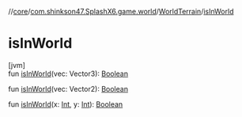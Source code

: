 //[core](../../../index.md)/[com.shinkson47.SplashX6.game.world](../index.md)/[WorldTerrain](index.md)/[isInWorld](is-in-world.md)

# isInWorld

[jvm]\
fun [isInWorld](is-in-world.md)(vec: Vector3): [Boolean](https://kotlinlang.org/api/latest/jvm/stdlib/kotlin/-boolean/index.html)

fun [isInWorld](is-in-world.md)(vec: Vector2): [Boolean](https://kotlinlang.org/api/latest/jvm/stdlib/kotlin/-boolean/index.html)

fun [isInWorld](is-in-world.md)(x: [Int](https://kotlinlang.org/api/latest/jvm/stdlib/kotlin/-int/index.html), y: [Int](https://kotlinlang.org/api/latest/jvm/stdlib/kotlin/-int/index.html)): [Boolean](https://kotlinlang.org/api/latest/jvm/stdlib/kotlin/-boolean/index.html)
